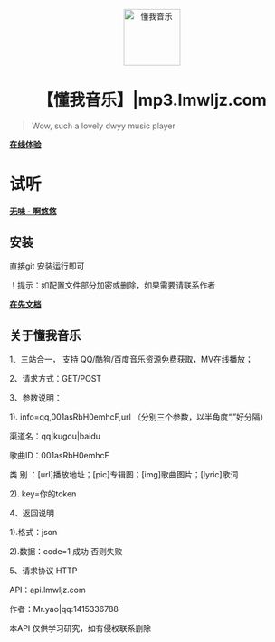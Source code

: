 <p align="center">
<img src="http://mp3.lmwljz.com/static/index/images/logo.png" alt="懂我音乐" width="100">
</p>
<h1 align="center">【懂我音乐】|mp3.lmwljz.com</h1>

> Wow, such a lovely dwyy music player

**[在线体验](http://mp3.lmwljz.com)**

# 试听

**[无味 - 啊悠悠](http://mp3.lmwljz.com/index/play/qq/mid/000DFFmY2T4pnx.html)**

## 安装

直接git 安装运行即可

！提示：如配置文件部分加密或删除，如果需要请联系作者

**[在先文档](https://www.kancloud.cn/yaody123/dwyyapi/895045)**

## 关于懂我音乐
1、三站合一， 支持 QQ/酷狗/百度音乐资源免费获取，MV在线播放；

2、请求方式：GET/POST

3、参数说明：

1). info=qq,001asRbH0emhcF,url （分别三个参数，以半角度“,”好分隔）

渠道名：qq|kugou|baidu

歌曲ID：001asRbH0emhcF

类 别 ：[url]播放地址；[pic]专辑图；[img]歌曲图片；[lyric]歌词

2). key=你的token

4、返回说明

1).格式：json

2).数据：code=1 成功 否则失败

5、请求协议 HTTP


API：api.lmwljz.com

作者：Mr.yao|qq:1415336788

本API 仅供学习研究，如有侵权联系删除

